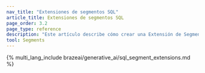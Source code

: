```yaml
---
nav_title: "Extensiones de segmentos SQL"
article_title: Extensiones de segmentos SQL
page_order: 3.2
page_type: reference
description: "Este artículo describe cómo crear una Extensión de Segmento SQL utilizando consultas Snowflake."
tool: Segments
---
```


{% multi_lang_include brazeai/generative_ai/sql_segment_extensions.md %}
